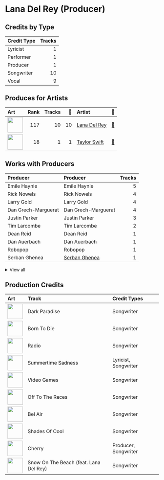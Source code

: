 # Lana Del Rey (Producer)

## Credits by Type

| Credit Type | Tracks |
|:---|---:|
| Lyricist | 1 |
| Performer | 1 |
| Producer | 1 |
| Songwriter | 10 |
| Vocal | 9 |

## Produces for Artists

| Art | Rank | Tracks | 💚 | Artist | 🔗 |
|:---|---:|---:|---:|:---|:---|
| <img src="https://i.scdn.co/image/ab6761610000e5ebb99cacf8acd5378206767261" alt="" width="50" /> | 117 | 10 | 10 | [Lana Del Rey](../../artists/lana_del_rey/overview.md) | [🔗](https://open.spotify.com/artist/00FQb4jTyendYWaN8pK0wa) |
| <img src="https://i.scdn.co/image/ab6761610000e5ebe672b5f553298dcdccb0e676" alt="" width="50" /> | 18 | 1 | 1 | [Taylor Swift](../../artists/taylor_swift/overview.md) | [🔗](https://open.spotify.com/artist/06HL4z0CvFAxyc27GXpf02) |

## Works with Producers

| Producer | Producer | Tracks |
|:---|:---|---:|
| Emile Haynie | Emile Haynie | 5 |
| Rick Nowels | Rick Nowels | 4 |
| Larry Gold | Larry Gold | 4 |
| Dan Grech-Marguerat | Dan Grech-Marguerat | 4 |
| Justin Parker | Justin Parker | 3 |
| Tim Larcombe | Tim Larcombe | 2 |
| Dean Reid | Dean Reid | 1 |
| Dan Auerbach | Dan Auerbach | 1 |
| Robopop | Robopop | 1 |
| Serban Ghenea | [Serban Ghenea](../serban_ghenea/overview.md) | 1 |


<details>
<summary>View all</summary>

| Producer | Producer | Tracks |
|:---|:---|---:|
| Brent Kolatalo | Brent Kolatalo | 1 |
| Collin Dupuis | Collin Dupuis | 1 |
| Carl Bagge | Carl Bagge | 1 |
| Robert Orton | Robert Orton | 1 |
| Laura Sisk | [Laura Sisk](../laura_sisk/overview.md) | 1 |
| Dave Gross | Dave Gross | 1 |
| Evan Smith | Evan Smith | 1 |
| Manny Marroquin | [Manny Marroquin](../manny_marroquin/overview.md) | 1 |
| Daniel Law Heath | Daniel Law Heath | 1 |
| Kieron Menzies | Kieron Menzies | 1 |
| Taylor Swift | [Taylor Swift](../taylor_swift/overview.md) | 1 |
| Chris Garcia | Chris Garcia | 1 |
| Jack Antonoff | [Jack Antonoff](../jack_antonoff/overview.md) | 1 |
| Trevor Yasuda | Trevor Yasuda | 1 |
| Patrik Berger | Patrik Berger | 1 |

</details>


## Production Credits

| Art | Track | Credit Types |
|:---|:---|:---|
| <img src="https://i.scdn.co/image/ab67616d0000b273a1c37f3fd969287c03482c3b" alt="" width="50" /> | Dark Paradise | Songwriter |
| <img src="https://i.scdn.co/image/ab67616d0000b273a1c37f3fd969287c03482c3b" alt="" width="50" /> | Born To Die | Songwriter |
| <img src="https://i.scdn.co/image/ab67616d0000b273a1c37f3fd969287c03482c3b" alt="" width="50" /> | Radio | Songwriter |
| <img src="https://i.scdn.co/image/ab67616d0000b273a1c37f3fd969287c03482c3b" alt="" width="50" /> | Summertime Sadness | Lyricist, Songwriter |
| <img src="https://i.scdn.co/image/ab67616d0000b273a1c37f3fd969287c03482c3b" alt="" width="50" /> | Video Games | Songwriter |
| <img src="https://i.scdn.co/image/ab67616d0000b273a1c37f3fd969287c03482c3b" alt="" width="50" /> | Off To The Races | Songwriter |
| <img src="https://i.scdn.co/image/ab67616d0000b2734123029b8c0648e8f1fad18a" alt="" width="50" /> | Bel Air | Songwriter |
| <img src="https://i.scdn.co/image/ab67616d0000b2731624590458126fc8b8c64c2f" alt="" width="50" /> | Shades Of Cool | Songwriter |
| <img src="https://i.scdn.co/image/ab67616d0000b27395e2fd1accb339fa14878190" alt="" width="50" /> | Cherry | Producer, Songwriter |
| <img src="https://i.scdn.co/image/ab67616d0000b273bb54dde68cd23e2a268ae0f5" alt="" width="50" /> | Snow On The Beach (feat. Lana Del Rey) | Songwriter |